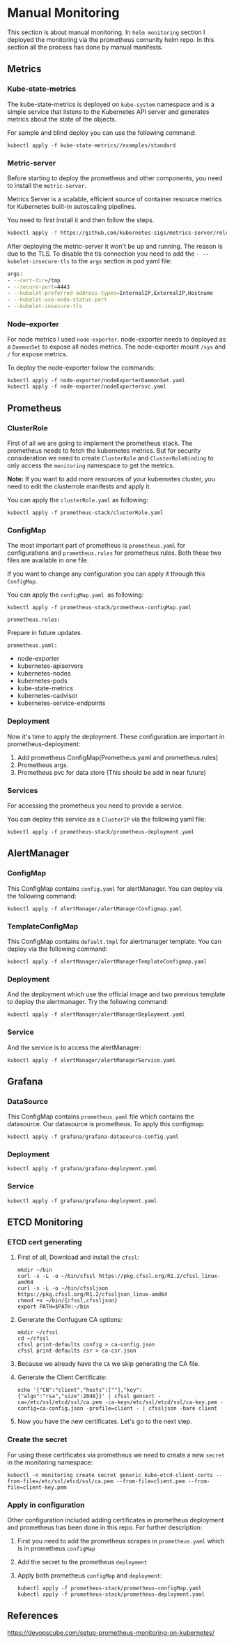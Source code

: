 # Manual Monitoring

This section is about manual monitoring. In `helm monitoring` section I deployed the monitoring via the prometheus comunity helm repo. In this section all the process has done by manual manifests. 

## Metrics

### Kube-state-metrics

The kube-state-metrics is deployed on `kube-system` namespace and is a simple service that listens to the Kubernetes API server and generates metrics about the state of the objects.

For sample and blind deploy you can use the following command:

```shell
kubectl apply -f kube-state-metrics//examples/standard
```

### Metric-server

Before starting to deploy the prometheus and other components, you need to install the `metric-server`. 

Metrics Server is a scalable, efficient source of container resource metrics for Kubernetes built-in autoscaling pipelines.

You need to first install it and then follow the steps.

```bash
kubectl apply -f https://github.com/kubernetes-sigs/metrics-server/releases/latest/download/components.yaml
```

After deploying the metric-server it won't be up and running. The reason is due to the TLS. To disable the tls connection you need to add the ‍`- --kubelet-insecure-tls` to the `args` section in pod yaml file:

```bash
args:
- --cert-dir=/tmp
- --secure-port=4443
- --kubelet-preferred-address-types=InternalIP,ExternalIP,Hostname
- --kubelet-use-node-status-port
- --kubelet-insecure-tls
```

### Node-exporter

For node metrics I used `node-exporter`. node-exporter needs to deployed as a `DaemonSet` to expose all nodes metrics. The node-exporter mount `/sys` and `/` for expose metrics.

To deploy the node-exporter follow the commands:

```shell
kubectl apply -f node-exporter/nodeExporterDaemonSet.yaml
kubectl apply -f node-exporter/nodeExportersvc.yaml
```

## Prometheus

### ClusterRole

First of all we are going to implement the prometheus stack. The prometheus needs to fetch the kubernetes metrics. But for security consideration we need to create `ClusterRole` and `ClusterRoleBinding` to only access the `monitoring` namespace to get the metrics.

**Note:** If you want to add more resources of your kubernetes cluster, you need to edit the clusterrole manifests and apply it.

You can apply the `clusterRole.yaml` as following:

```shell
kubectl apply -f prometheus-stack/clusterRole.yaml
```

### ConfigMap

The most important part of prometheus is `prometheus.yaml` for configurations and `prometheus.rules` for prometheus rules. Both these two files are available in one file.

If you want to change any configuration you can apply it through this `ConfigMap`.

You can apply the `configMap.yaml `as following:

```shell
kubectl apply -f prometheus-stack/prometheus-configMap.yaml
```

`prometheus.rules:`

Prepare in future updates.

`prometheus.yaml:`

- node-exporter
- kubernetes-apiservers
- kubernetes-nodes
- kubernetes-pods
- kube-state-metrics
- kubernetes-cadvisor
- kubernetes-service-endpoints

### Deployment

Now it's time to apply the deployment. These configuration are important in prometheus-deployment:

1. Add prometheus ConfigMap(Prometheus.yaml and prometheus.rules)
2. Prometheus args.
3. Prometheus pvc for data store (This should be add in near future)

### Services

For accessing the prometheus you need to provide a service.

You can deploy this service as a `ClusterIP` via the following yaml file:

```shell
kubectl apply -f prometheus-stack/prometheus-deployment.yaml
```

## AlertManager

### ConfigMap

This ConfigMap contains `config.yaml` for alertManager. You can deploy via the following command:

```shell
kubectl apply -f alertManager/alertManagerConfigmap.yaml
```

### TemplateConfigMap

This ConfigMap contains `default.tmpl` for alertmanager template. You can deploy via the following command:

```shell
kubectl apply -f alertManager/alertManagerTemplateConfigmap.yaml
```

### Deployment

And the deployment which use the official image and two previous template to deploy the alertmanager. Try the following command:

```shell
kubectl apply -f alertManager/alertManagerDeployment.yaml
```

### Service

And the service is to access the alertManager:

```
kubectl apply -f alertManager/alertManagerService.yaml
```

## Grafana

### DataSource

This ConfigMap contains `prometheus.yaml` file which contains the datasource. Our datasource is prometheus. To apply this configmap:

```shell
kubectl apply -f grafana/grafana-datasource-config.yaml
```

### Deployment

```shell
kubectl apply -f grafana/grafana-deployment.yaml
```

### Service

```shell
kubectl apply -f grafana/grafana-deployment.yaml
```

## ETCD Monitoring

### ETCD cert generating

1. First of all, Download and install the `cfssl`:

   ```shell
   mkdir ~/bin
   curl -s -L -o ~/bin/cfssl https://pkg.cfssl.org/R1.2/cfssl_linux-amd64
   curl -s -L -o ~/bin/cfssljson https://pkg.cfssl.org/R1.2/cfssljson_linux-amd64
   chmod +x ~/bin/{cfssl,cfssljson}
   export PATH=$PATH:~/bin
   ```

2. Generate the Confugure CA options:

   ```shell
   mkdir ~/cfssl
   cd ~/cfssl
   cfssl print-defaults config > ca-config.json
   cfssl print-defaults csr > ca-csr.json
   ```

3. Because we already have the `CA` we skip generating the CA file.

4. Generate the Client Certificate:

   ```shell
   echo '{"CN":"client","hosts":[""],"key":{"algo":"rsa","size":2048}}' | cfssl gencert -ca=/etc/ssl/etcd/ssl/ca.pem -ca-key=/etc/ssl/etcd/ssl/ca-key.pem -config=ca-config.json -profile=client - | cfssljson -bare client
   ```

5. Now you have the new certificates. Let's go to the next step.

### Create the secret

For using these certificates via prometheus we need to create a new `secret` in the monitoring namespace:

```shell
kubectl -n monitoring create secret generic kube-etcd-client-certs --from-file=/etc/ssl/etcd/ssl/ca.pem --from-file=client.pem --from-file=client-key.pem
```

### Apply in configuration

Other configuration included adding certificates in prometheus deployment and prometheus has been done in this repo. For further description:

1. First you need to add the prometheus scrapes in `prometheus.yaml` which is in prometheus `configMap`

2. Add the secret to the prometheus `deployment` 

3. Apply both prometheus `configMap` and `deployment`:

   ~~~shell
   kubectl apply -f prometheus-stack/prometheus-configMap.yaml
   kubectl apply -f prometheus-stack/prometheus-deployment.yaml
   ~~~

   

## References

https://devopscube.com/setup-prometheus-monitoring-on-kubernetes/
